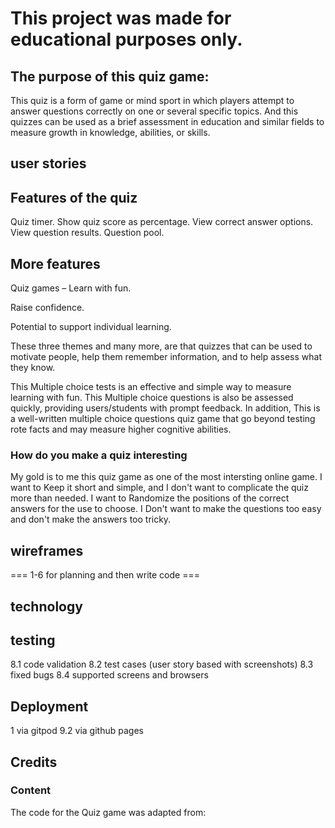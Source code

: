 # This project was made for educational purposes only. 

## The purpose of this quiz game:

This quiz is a form of game or mind sport in which players attempt to answer questions correctly on one or several specific topics. And this quizzes can be used as a brief assessment in education and similar fields to measure growth in knowledge, abilities, or skills. 

 ## user stories


## Features of the quiz 

Quiz timer.
Show quiz score as percentage.
View correct answer options.
View question results.
Question pool.


##  More features 

Quiz games – Learn with fun.

Raise confidence.

Potential to support individual learning.

These three themes and many more, are that quizzes that can be used to motivate people, help them remember information, 
and to help assess what they know.

This Multiple choice tests is an effective and simple way to measure learning with fun. 
This Multiple choice questions is also be assessed quickly, providing users/students with prompt feedback.
 In addition, This is a well-written multiple choice questions quiz game that go beyond testing rote facts and may measure higher cognitive abilities.

 ### How do you make a quiz interesting

 My gold is to me this quiz game as one of the most intersting online game.
 I want to Keep it short and simple, and I don't want to complicate the quiz more than needed.
I want to Randomize the positions of the correct answers for the use to choose.
I Don't want to make the questions too easy and don't make the answers too tricky.


##  wireframes


=== 1-6 for planning and then write code ===


## technology

## testing
   8.1 code validation
   8.2 test cases (user story based with screenshots)
   8.3 fixed bugs
   8.4 supported screens and browsers


## Deployment
1 via gitpod
   9.2 via github pages


## Credits

### Content
The code for the Quiz game was adapted from:

